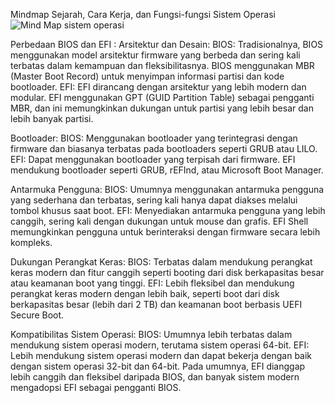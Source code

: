 Mindmap Sejarah, Cara Kerja, dan Fungsi-fungsi Sistem Operasi
![Mind Map sistem operasi](https://github.com/Lutfizadeh/SysOP24-3123521012/assets/67014058/46e45d27-be69-4d32-90c3-1988f98e8623)

Perbedaan BIOS dan EFI :
Arsitektur dan Desain:
BIOS: Tradisionalnya, BIOS menggunakan model arsitektur firmware yang berbeda dan sering kali terbatas dalam kemampuan dan fleksibilitasnya. BIOS menggunakan MBR (Master Boot Record) untuk menyimpan informasi partisi dan kode bootloader.
EFI: EFI dirancang dengan arsitektur yang lebih modern dan modular. EFI menggunakan GPT (GUID Partition Table) sebagai pengganti MBR, dan ini memungkinkan dukungan untuk partisi yang lebih besar dan lebih banyak partisi.

Bootloader:
BIOS: Menggunakan bootloader yang terintegrasi dengan firmware dan biasanya terbatas pada bootloaders seperti GRUB atau LILO.
EFI: Dapat menggunakan bootloader yang terpisah dari firmware. EFI mendukung bootloader seperti GRUB, rEFInd, atau Microsoft Boot Manager.

Antarmuka Pengguna:
BIOS: Umumnya menggunakan antarmuka pengguna yang sederhana dan terbatas, sering kali hanya dapat diakses melalui tombol khusus saat boot.
EFI: Menyediakan antarmuka pengguna yang lebih canggih, sering kali dengan dukungan untuk mouse dan grafis. EFI Shell memungkinkan pengguna untuk berinteraksi dengan firmware secara lebih kompleks.

Dukungan Perangkat Keras:
BIOS: Terbatas dalam mendukung perangkat keras modern dan fitur canggih seperti booting dari disk berkapasitas besar atau keamanan boot yang tinggi.
EFI: Lebih fleksibel dan mendukung perangkat keras modern dengan lebih baik, seperti boot dari disk berkapasitas besar (lebih dari 2 TB) dan keamanan boot berbasis UEFI Secure Boot.

Kompatibilitas Sistem Operasi:
BIOS: Umumnya lebih terbatas dalam mendukung sistem operasi modern, terutama sistem operasi 64-bit.
EFI: Lebih mendukung sistem operasi modern dan dapat bekerja dengan baik dengan sistem operasi 32-bit dan 64-bit.
Pada umumnya, EFI dianggap lebih canggih dan fleksibel daripada BIOS, dan banyak sistem modern mengadopsi EFI sebagai pengganti BIOS.
